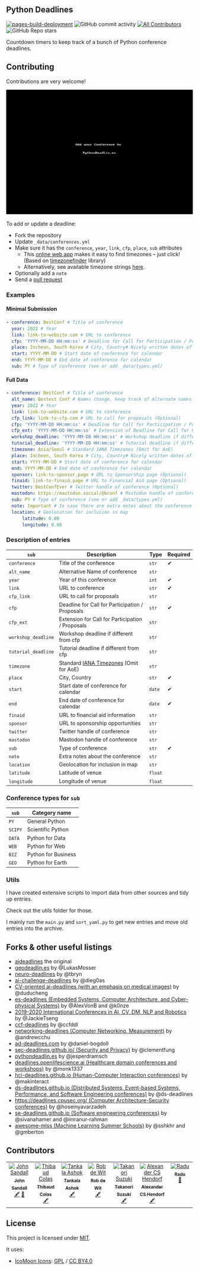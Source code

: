 ## Python Deadlines

[![pages-build-deployment](https://github.com/JesperDramsch/python-deadlines/actions/workflows/pages/pages-build-deployment/badge.svg?branch=gh-pages)](https://github.com/JesperDramsch/python-deadlines/actions/workflows/pages/pages-build-deployment) ![GitHub commit activity](https://img.shields.io/github/commit-activity/m/jesperdramsch/python-deadlines) [![All Contributors](https://img.shields.io/github/all-contributors/jesperdramsch/python-deadlines?color=ee8449)](#contributors) ![GitHub Repo stars](https://img.shields.io/github/stars/jesperdramsch/python-deadlines)

Countdown timers to keep track of a bunch of Python conference deadlines.

## Contributing

Contributions are very welcome!

![GIF of adding a conference to pythondeadlin.es](static/img/pythondeadlines-edit.gif)

To add or update a deadline:

-   Fork the repository
-   Update `_data/conferences.yml`
-   Make sure it has the `conference`, `year`, `link`, `cfp`, `place`, `sub` attributes
    -   This [online web app](https://timezonefinder.michelfe.it/) makes it easy to find timezones – just click!
        (Based on [timezonefinder](https://github.com/jannikmi/timezonefinder) library)
    -   Alternatively, see available timezone strings [here](https://momentjs.com/timezone/).
-   Optionally add a `note`
-   Send a [pull request](_data/conferences.yml)

### Examples

#### Minimal Submission

```yaml
- conference: BestConf # Title of conference
  year: 2022 # Year
  link: link-to-website.com # URL to conference
  cfp: 'YYYY-MM-DD HH:mm:ss' # Deadline for Call for Participation / Proposals
  place: Incheon, South Korea # City, Country# Nicely written dates of conference
  start: YYYY-MM-DD # Start date of conference for calendar
  end: YYYY-MM-DD # End date of conference for calendar
  sub: PY # Type of conference (see or add _data/types.yml)
```

#### Full Data

```yaml
- conference: BestConf # Title of conference
  alt_name: Bestest Conf # Names change, keep track of Alternate names here
  year: 2022 # Year
  link: link-to-website.com # URL to conference
  cfp_link: link-to-cfp.com # URL to call for proposals (Optional)
  cfp: 'YYYY-MM-DD HH:mm:ss' # Deadline for Call for Participation / Proposals
  cfp_ext: 'YYYY-MM-DD HH:mm:ss' # Extension of Deadline for Call for Participation / Proposals
  workshop_deadline: 'YYYY-MM-DD HH:mm:ss' # Workshop deadline if different from cfp (Optional)
  tutorial_deadline: 'YYYY-MM-DD HH:mm:ss' # Tutorial deadline if different from cfp (Optional)
  timezone: Asia/Seoul # Standard IANA Timezones (Omit for AoE)
  place: Incheon, South Korea # City, Country# Nicely written dates of conference
  start: YYYY-MM-DD # Start date of conference for calendar
  end: YYYY-MM-DD # End date of conference for calendar
  sponsor: link-to-sponsor.page # URL to Sponsorship page (Optional)
  finaid: link-to-finaid.page # URL to Financial Aid page (Optional)
  twitter: BestConfEver # Twitter handle of conference (Optional)
  mastodon: https://mastodon.social/@bconf # Mastodon handle of conference (Optional)
  sub: PY # Type of conference (see or add _data/types.yml)
  note: Important # In case there are extra notes about the conference (Optional)
  location: # Geolocation for inclusion in map
      latitude: 0.00
      longitude: 0.00
```

### Description of entries

| `sub`               | Description                                                                   | Type    | Required |
| ------------------- | ----------------------------------------------------------------------------- | ------- | -------- |
| `conference`        | Title of the conference                                                       | `str`   | ✔        |
| `alt_name`          | Alternative Name of conference                                                | `str`   |          |
| `year`              | Year of this conference                                                       | `int`   | ✔        |
| `link`              | URL to conference                                                             | `str`   | ✔        |
| `cfp_link`          | URL to call for proposals                                                     | `str`   |          |
| `cfp`               | Deadline for Call for Participation / Proposals                               | `str`   | ✔        |
| `cfp_ext`           | Extension for Call for Participation / Proposals                              | `str`   |          |
| `workshop_deadline` | Workshop deadline if different from cfp                                       | `str`   |          |
| `tutorial_deadline` | Tutorial deadline if different from cfp                                       | `str`   |          |
| `timezone`          | Standard [IANA Timezones](https://timezonefinder.michelfe.it/) (Omit for AoE) | `str`   |          |
| `place`             | City, Country                                                                 | `str`   | ✔        |
| `start`             | Start date of conference for calendar                                         | `date`  | ✔        |
| `end`               | End date of conference for calendar                                           | `date`  | ✔        |
| `finaid`            | URL to financial aid information                                              | `str`   |          |
| `sponsor`           | URL to sponsorship opportunities                                              | `str`   |          |
| `twitter`           | Twitter handle of conference                                                  | `str`   |          |
| `mastodon`          | Mastodon handle of conference                                                 | `str`   |          |
| `sub`               | Type of conference                                                            | `str`   | ✔        |
| `note`              | Extra notes about the conference                                              | `str`   |          |
| `location`          | Geolocation for inclusion in map                                              | `str`   |          |
| `latitude`          | Latitude of venue                                                             | `float` |          |
| `longitude`         | Longitude of venue                                                            | `float` |          |

### Conference types for `sub`

| `sub`   | Category name       |
| ------- | ------------------- |
| `PY`    | General Python      |
| `SCIPY` | Scientific Python   |
| `DATA`  | Python for Data     |
| `WEB`   | Python for Web      |
| `BIZ`   | Python for Business |
| `GEO`   | Python for Earth    |

### Utils

I have created extensive scripts to import data from other sources and tidy up entries.

Check out the utils folder for those.

I mainly run the `main.py` and `sort_yaml.py` to get new entries and move old entries into the archive.

## Forks & other useful listings

-   [aideadlines][2] the original
-   [geodeadlin.es][3] by @LukasMosser
-   [neuro-deadlines][4] by @tbryn
-   [ai-challenge-deadlines][5] by @dieg0as
-   [CV-oriented ai-deadlines (with an emphasis on medical images)][8] by @duducheng
-   [es-deadlines (Embedded Systems, Computer Architecture, and Cyber-physical Systems)][9] by @AlexVonB and @k0nze
-   [2019-2020 International Conferences in AI, CV, DM, NLP and Robotics][10] by @JackieTseng
-   [ccf-deadlines][11] by @ccfddl
-   [networking-deadlines (Computer Networking, Measurement)][12] by @andrewcchu
-   [ad-deadlines.com][13] by @daniel-bogdoll
-   [sec-deadlines.github.io/ (Security and Privacy)][14] by @clementfung
-   [pythondeadlin.es][15] by @jesperdramsch
-   [deadlines.openlifescience.ai (Healthcare domain conferences and workshops)][16] by @monk1337
-   [hci-deadlines.github.io (Human-Computer Interaction conferences)][17] by @makinteract
-   [ds-deadlines.github.io (Distributed Systems, Event-based Systems, Performance, and Software Engineering conferences)][18] by @ds-deadlines
-   [https://deadlines.cpusec.org/ (Computer Architecture-Security conferences)][19] by @hoseinyavarzadeh
-   [se-deadlines.github.io (Software engineering conferences)][20] by @sivanahamer and @imranur-rahman
-   [awesome-mlss (Machine Learning Summer Schools)][21] by @sshkhr and @gmberton

## Contributors

<!-- ALL-CONTRIBUTORS-LIST:START - Do not remove or modify this section -->
<!-- prettier-ignore-start -->
<!-- markdownlint-disable -->
<table>
  <tbody>
    <tr>
      <td align="center" valign="top" width="14.28%"><a href="https://coefficient.ai"><img src="https://avatars.githubusercontent.com/u/2884159?v=4?s=100" width="100px;" alt="John Sandall"/><br /><sub><b>John Sandall</b></sub></a><br /><a href="#content-john-sandall" title="Content">🖋</a> <a href="#bug-john-sandall" title="Bug reports">🐛</a></td>
      <td align="center" valign="top" width="14.28%"><a href="https://thib.me/"><img src="https://avatars.githubusercontent.com/u/877585?v=4?s=100" width="100px;" alt="Thibaud Colas"/><br /><sub><b>Thibaud Colas</b></sub></a><br /><a href="#content-thibaudcolas" title="Content">🖋</a></td>
      <td align="center" valign="top" width="14.28%"><a href="http://tanka.la"><img src="https://avatars.githubusercontent.com/u/29096822?v=4?s=100" width="100px;" alt="Tankala Ashok"/><br /><sub><b>Tankala Ashok</b></sub></a><br /><a href="#content-tankala" title="Content">🖋</a></td>
      <td align="center" valign="top" width="14.28%"><a href="http://robdewit.nl"><img src="https://avatars.githubusercontent.com/u/7165065?v=4?s=100" width="100px;" alt="Rob de Wit"/><br /><sub><b>Rob de Wit</b></sub></a><br /><a href="#content-RCdeWit" title="Content">🖋</a></td>
      <td align="center" valign="top" width="14.28%"><a href="https://slides.takanory.net/"><img src="https://avatars.githubusercontent.com/u/988241?v=4?s=100" width="100px;" alt="Takanori Suzuki"/><br /><sub><b>Takanori Suzuki</b></sub></a><br /><a href="#content-takanory" title="Content">🖋</a></td>
      <td align="center" valign="top" width="14.28%"><a href="https://github.com/alanderex"><img src="https://avatars.githubusercontent.com/u/1356401?v=4?s=100" width="100px;" alt="Alexander CS Hendorf"/><br /><sub><b>Alexander CS Hendorf</b></sub></a><br /><a href="#content-alanderex" title="Content">🖋</a></td>
      <td align="center" valign="top" width="14.28%"><a href="https://github.com/radujica"><img src="https://avatars.githubusercontent.com/u/8166962?v=4?s=100" width="100px;" alt="Radu"/><br /><sub><b>Radu</b></sub></a><br /><a href="#bug-radujica" title="Bug reports">🐛</a></td>
    </tr>
  </tbody>
</table>

<!-- markdownlint-restore -->
<!-- prettier-ignore-end -->

<!-- ALL-CONTRIBUTORS-LIST:END -->

## License

This project is licensed under [MIT][1].

It uses:

-   [IcoMoon Icons](https://icomoon.io/#icons-icomoon): [GPL](http://www.gnu.org/licenses/gpl.html) / [CC BY4.0](http://creativecommons.org/licenses/by/4.0/)

[1]: https://abhshkdz.mit-license.org/
[2]: http://aideadlin.es/
[3]: https://github.com/LukasMosser/geo-deadlines
[4]: https://github.com/tbryn/neuro-deadlines
[5]: https://github.com/dieg0as/ai-challenge-deadlines
[6]: http://www.conferenceranks.com/#
[8]: https://m3dv.github.io/ai-deadlines/
[9]: https://ekut-es.github.io/es-deadlines/
[10]: https://jackietseng.github.io/conference_call_for_paper/conferences.html
[11]: https://ccfddl.github.io/
[12]: https://noise-lab.net/networking-deadlines/
[13]: https://ad-deadlines.com/
[14]: https://sec-deadlines.github.io/
[15]: https://pythondeadlin.es/
[16]: https://deadlines.openlifescience.ai/
[17]: https://hci-deadlines.github.io/
[18]: https://ds-deadlines.github.io
[19]: https://deadlines.cpusec.org/
[20]: https://se-deadlines.github.io/
[21]: https://awesome-mlss.com/
